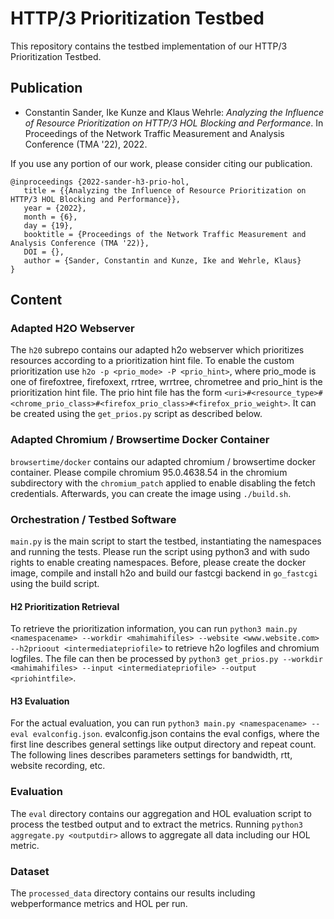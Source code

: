 # HTTP/3 Prioritization Testbed

This repository contains the testbed implementation of our HTTP/3 Prioritization Testbed.

## Publication

* Constantin Sander, Ike Kunze and Klaus Wehrle: *Analyzing the Influence of Resource Prioritization on HTTP/3 HOL Blocking and Performance*. In Proceedings of the Network Traffic Measurement and Analysis Conference (TMA '22), 2022.

If you use any portion of our work, please consider citing our publication.

```
@inproceedings {2022-sander-h3-prio-hol,
   title = {{Analyzing the Influence of Resource Prioritization on HTTP/3 HOL Blocking and Performance}},
   year = {2022},
   month = {6},
   day = {19},
   booktitle = {Proceedings of the Network Traffic Measurement and Analysis Conference (TMA '22)},
   DOI = {},
   author = {Sander, Constantin and Kunze, Ike and Wehrle, Klaus}
}
```

## Content

### Adapted H2O Webserver

The ```h20``` subrepo contains our adapted h2o webserver which prioritizes resources according to a prioritization hint file.
To enable the custom prioritization use ```h2o -p <prio_mode> -P <prio_hint>```, where prio_mode is one of firefoxtree, firefoxext, rrtree, wrrtree, chrometree and prio_hint is the prioritization hint file.
The prio hint file has the form ```<uri>#<resource_type>#<chrome_prio_class>#<firefox_prio_class>#<firefox_prio_weight>```. It can be created using the ```get_prios.py``` script as described below.

### Adapted Chromium / Browsertime Docker Container

```browsertime/docker``` contains our adapted chromium / browsertime docker container. Please compile chromium 95.0.4638.54 in the chromium subdirectory with the ```chromium_patch``` applied to enable disabling the fetch credentials.
Afterwards, you can create the image using ```./build.sh```.

### Orchestration / Testbed Software

```main.py``` is the main script to start the testbed, instantiating the namespaces and running the tests.
Please run the script using python3 and with sudo rights to enable creating namespaces.
Before, please create the docker image, compile and install h2o and build our fastcgi backend in ```go_fastcgi``` using the build script.

#### H2 Prioritization Retrieval
 To retrieve the prioritization information, you can run ```python3 main.py <namespacename> --workdir <mahimahifiles> --website <www.website.com> --h2prioout <intermediatepriofile>``` to retrieve h2o logfiles and chromium logfiles.
 The file can then be processed by ```python3 get_prios.py --workdir <mahimahifiles> --input <intermediatepriofile> --output <priohintfile>```.

#### H3 Evaluation
For the actual evaluation, you can run ```python3 main.py <namespacename> --eval evalconfig.json```.
evalconfig.json contains the eval configs, where the first line describes general settings like output directory and repeat count. The following lines describes parameters settings for bandwidth, rtt, website recording, etc.

### Evaluation
The ```eval``` directory contains our aggregation and HOL evaluation script to process the testbed output and to extract the metrics.
Running ```python3 aggregate.py <outputdir>``` allows to aggregate all data including our HOL metric.

### Dataset
 The ```processed_data``` directory contains our results including webperformance metrics and HOL per run.